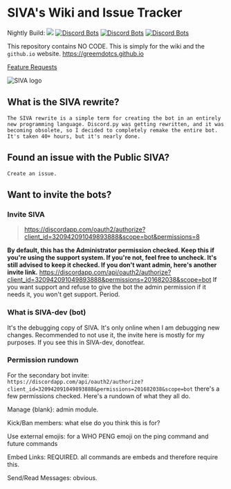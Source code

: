 # SIVA's Wiki and Issue Tracker
Nightly Build: ![](https://greem.visualstudio.com/_apis/public/build/definitions/a8e3cd4d-6001-43ff-ae22-5a7d66420da7/3/badge)
[![Discord Bots](https://discordbots.org/api/widget/status/320942091049893888.svg)](https://discordbots.org/bot/320942091049893888)
[![Discord Bots](https://discordbots.org/api/widget/upvotes/320942091049893888.svg)](https://discordbots.org/bot/320942091049893888)
[![Discord Bots](https://discordbots.org/api/widget/lib/320942091049893888.svg)](https://discordbots.org/bot/320942091049893888)


This repository contains NO CODE. This is simply for the wiki and the `github.io` website. https://greemdotcs.github.io

[Feature Requests](https://feathub.com/Greeem/greeem.github.io)

![SIVA logo](https://raw.githubusercontent.com/Greeem/SIVA-Issues/master/Images/SIVA_25.png)

## What is the SIVA rewrite?
`The SIVA rewrite is a simple term for creating the bot in an entirely new programming language. Discord.py was getting rewritten, and it was becoming obsolete, so I decided to completely remake the entire bot. It's taken 40+ hours, but it's nearly done.`

## Found an issue with the Public SIVA?
`Create an issue.`

## Want to invite the bots?

### Invite SIVA
> https://discordapp.com/oauth2/authorize?client_id=320942091049893888&scope=bot&permissions=8
  
**By default, this has the Administrator permission checked. Keep this if you're using the support system. If you're not, feel free to uncheck. It's still advised to keep it checked. If you don't want admin, here's another invite link.**
https://discordapp.com/api/oauth2/authorize?client_id=320942091049893888&permissions=201682038&scope=bot
If you want support and refuse to give the bot the admin permission if it needs it, you won't get support. Period.

### What is SIVA-dev (bot)
It's the debugging copy of SIVA. It's only online when I am debugging new changes. Recommended to not use it, the invite here is mostly for my purposes. If you see this in SIVA-dev, donotfear.

### Permission rundown

For the secondary bot invite: `https://discordapp.com/api/oauth2/authorize?client_id=320942091049893888&permissions=201682038&scope=bot` there's a few permissions checked. Here's a rundown of what they all do.

Manage {blank}: admin module.

Kick/Ban members: what else do you think this is for?

Use external emojis: for a WHO PENG emoji on the ping command and future commands

Embed Links: REQUIRED. all commands are embeds and therefore require this.

Send/Read Messages: obvious.
  


